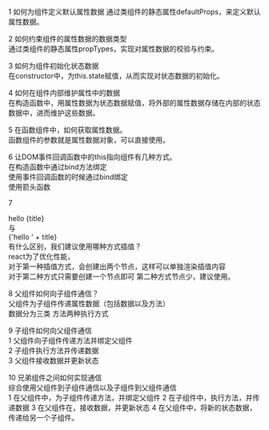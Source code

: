 1 如何为组件定义默认属性数据
    通过类组件的静态属性defaultProps，来定义默认属性数据。  
  
2 如何约束组件的属性数据的数据类型  
    通过类组件的静态属性propTypes，实现对属性数据的校验与约束。  
  
3 如何为组件初始化状态数据  
    在constructor中，为this.state赋值，从而实现对状态数据的初始化。  
  
4 如何在组件内部维护属性中的数据  
    在构造函数中，用属性数据为状态数据赋值，将外部的属性数据存储在内部的状态数据中，进而维护这些数据。  
  
5 在函数组件中，如何获取属性数据。  
    函数组件的参数就是属性数据对象，可以直接使用。  
  
6 让DOM事件回调函数中的this指向组件有几种方式。  
    在构造函数中通过bind方法绑定  
    使用事件回调函数的时候通过bind绑定  
    使用箭头函数  
  
7 <div>hello {title}</div>与<div>{'hello ' + title}</div>有什么区别，我们建议使用哪种方式插值？  
    react为了优化性能，  
        对于第一种插值方式，会创建出两个节点，这样可以单独渲染插值内容  
        对于第二种方式只需要创建一个节点即可
        第二种方式节点少，建议使用。    
  
8 父组件如何向子组件通信？  
    父组件为子组件传递属性数据（包括数据以及方法）  
    数据分为三类
    方法两种执行方式
  
9 子组件如何向父组件通信  
    1 父组件向子组件传递方法并绑定父组件  
    2 子组件执行方法并传递数据  
    3 父组件接收数据并更新状态  
  
10 兄弟组件之间如何实现通信  
    综合使用父组件到子组件通信以及子组件到父组件通信  
    1 在父组件中，为子组件传递方法，并绑定父组件
    2 在子组件中，执行方法，并传递数据
    3 在父组件在，接收数据，并更新状态
    4 在父组件中，将新的状态数据，传递给另一个子组件。